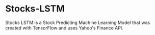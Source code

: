 # Stocks-LSTM
Stocks LSTM is a Stock Predicting Machine Learning Model that was created with TensorFlow and uses Yahoo's Finance API.
